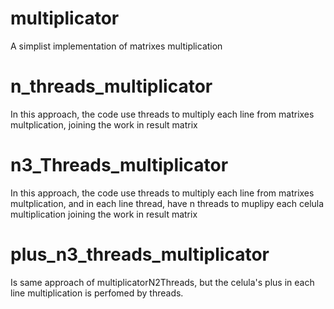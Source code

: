 # multiplicator
A simplist implementation of matrixes multiplication

# n_threads_multiplicator
In this approach, the code use threads to multiply each line from matrixes multplication, joining the work in result matrix

# n3_Threads_multiplicator
In this approach, the code use threads to multiply each line from matrixes multplication,
and in each line thread, have n threads to muplipy each celula multiplication joining the work in result matrix

# plus_n3_threads_multiplicator
Is same approach of multiplicatorN2Threads, but the celula's plus in each line multiplication is perfomed by threads.
